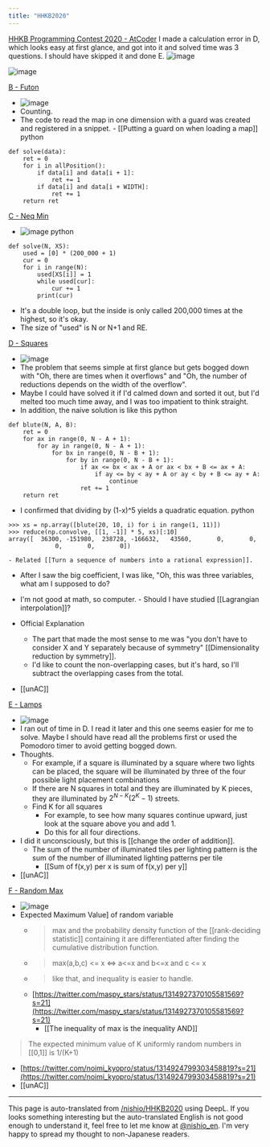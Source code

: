 ```yaml
---
title: "HHKB2020"
---
```


[HHKB Programming Contest 2020 - AtCoder](https://atcoder.jp/contests/hhkb2020)
I made a calculation error in D, which looks easy at first glance, and got into it and solved time was 3 questions. I should have skipped it and done E.
![image](https://gyazo.com/96fdb60be9b5c7f4c36b92c975424089/thumb/1000)

![image](https://gyazo.com/9d6d93ac3d485534cc5a6bed6d31b23f/thumb/1000)

[B - Futon](https://atcoder.jp/contests/hhkb2020/tasks/hhkb2020_b)
- ![image](https://gyazo.com/d25766b2c359add23bb67af11630b668/thumb/1000)
- Counting.
- The code to read the map in one dimension with a guard was created and registered in a snippet.
        - [[Putting a guard on when loading a map]]
python

```
def solve(data):
    ret = 0
    for i in allPosition():
        if data[i] and data[i + 1]:
            ret += 1
        if data[i] and data[i + WIDTH]:
            ret += 1
    return ret
```



[C - Neq Min](https://atcoder.jp/contests/hhkb2020/tasks/hhkb2020_c)
- ![image](https://gyazo.com/3bd559ee36a1dd8e504a027b0b98bb28/thumb/1000)
python

```
def solve(N, XS):
    used = [0] * (200_000 + 1)
    cur = 0
    for i in range(N):
        used[XS[i]] = 1
        while used[cur]:
            cur += 1
        print(cur)
```

- It's a double loop, but the inside is only called 200,000 times at the highest, so it's okay.
- The size of "used" is N or N+1 and RE.

[D - Squares](https://atcoder.jp/contests/hhkb2020/tasks/hhkb2020_d)
- ![image](https://gyazo.com/4e292857475488888efb440a7ce310a6/thumb/1000)
- The problem that seems simple at first glance but gets bogged down with "Oh, there are times when it overflows" and "Oh, the number of reductions depends on the width of the overflow".
- Maybe I could have solved it if I'd calmed down and sorted it out, but I'd melted too much time away, and I was too impatient to think straight.
- In addition, the naive solution is like this
python

```
def blute(N, A, B):
    ret = 0
    for ax in range(0, N - A + 1):
        for ay in range(0, N - A + 1):
            for bx in range(0, N - B + 1):
                for by in range(0, N - B + 1):
                    if ax <= bx < ax + A or ax < bx + B <= ax + A:
                        if ay <= by < ay + A or ay < by + B <= ay + A:
                            continue
                    ret += 1
    return ret
```

- I confirmed that dividing by (1-x)^5 yields a quadratic equation.
python

```
>>> xs = np.array([blute(20, 10, i) for i in range(1, 11)])
>>> reduce(np.convolve, [[1, -1]] * 5, xs)[:10]
array([  36300, -151980,  238728, -166632,   43560,       0,       0,
             0,       0,       0])
```

    - Related [[Turn a sequence of numbers into a rational expression]].
- After I saw the big coefficient, I was like, "Oh, this was three variables, what am I supposed to do?
- I'm not good at math, so computer.
        - Should I have studied [[Lagrangian interpolation]]?
- Official Explanation
    - The part that made the most sense to me was "you don't have to consider X and Y separately because of symmetry" [[Dimensionality reduction by symmetry]].
    - I'd like to count the non-overlapping cases, but it's hard, so I'll subtract the overlapping cases from the total.

- [[unAC]]

[E - Lamps](https://atcoder.jp/contests/hhkb2020/tasks/hhkb2020_e)
- ![image](https://gyazo.com/28c8b91789fd402d10da52759be21205/thumb/1000)
- I ran out of time in D. I read it later and this one seems easier for me to solve. Maybe I should have read all the problems first or used the Pomodoro timer to avoid getting bogged down.
- Thoughts.
    - For example, if a square is illuminated by a square where two lights can be placed, the square will be illuminated by three of the four possible light placement combinations
    - If there are N squares in total and they are illuminated by K pieces, they are illuminated by $2^{N-K} (2^K -1)$ streets.
    - Find K for all squares
        - For example, to see how many squares continue upward, just look at the square above you and add 1.
        - Do this for all four directions.
- I did it unconsciously, but this is [[change the order of addition]].
    - The sum of the number of illuminated tiles per lighting pattern is the sum of the number of illuminated lighting patterns per tile
        - [[Sum of f(x,y) per x is sum of f(x,y) per y]]
- [[unAC]]

[F - Random Max](https://atcoder.jp/contests/hhkb2020/tasks/hhkb2020_f)
- ![image](https://gyazo.com/4ece1b83003aa351486285e44b87a67c/thumb/1000)
- Expected Maximum Value] of random variable
    - >  max and the probability density function of the [[rank-deciding statistic]] containing it are differentiated after finding the cumulative distribution function.
    - >  max(a,b,c) <= x ⇔ a<=x and b<=x and c <= x
    - >  like that, and inequality is easier to handle.
    - [https://twitter.com/maspy_stars/status/1314927370105581569?s=21](https://twitter.com/maspy_stars/status/1314927370105581569?s=21)
        - [[The inequality of max is the inequality AND]]
> The expected minimum value of K uniformly random numbers in [[0,1]] is 1/(K+1)
- [https://twitter.com/noimi_kyopro/status/1314924799303458819?s=21](https://twitter.com/noimi_kyopro/status/1314924799303458819?s=21)
- [[unAC]]

---
This page is auto-translated from [/nishio/HHKB2020](https://scrapbox.io/nishio/HHKB2020) using DeepL. If you looks something interesting but the auto-translated English is not good enough to understand it, feel free to let me know at [@nishio_en](https://twitter.com/nishio_en). I'm very happy to spread my thought to non-Japanese readers.